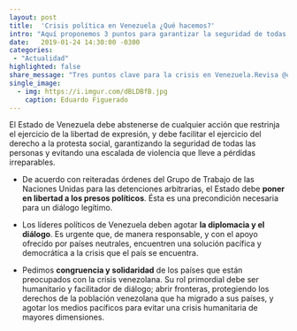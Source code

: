 ```yaml
---
layout: post
title:  'Crisis política en Venezuela ¿Qué hacemos?'
intro: "Aquí proponemos 3 puntos para garantizar la seguridad de todas las personas y evitar una escalada de violencia."
date:   2019-01-24 14:30:00 -0300
categories:
 - "Actualidad"
highlighted: false
share_message: "Tres puntos clave para la crisis en Venezuela.Revisa @ciudadaniai"
single_image:
  - img: https://i.imgur.com/dBLDBfB.jpg
    caption: Eduardo Figuerado
---
```

El Estado de Venezuela debe abstenerse de cualquier acción que restrinja el ejercicio de la libertad de expresión, y debe facilitar el ejercicio del derecho a la protesta social, garantizando la seguridad de todas las personas y evitando una escalada de violencia que lleve a pérdidas irreparables.

* De acuerdo con reiteradas órdenes del Grupo de Trabajo de las Naciones Unidas para las detenciones arbitrarias, el Estado debe **poner en libertad a los presos políticos**. Ésta es una precondición necesaria para un diálogo legítimo.

* Los líderes políticos de Venezuela deben agotar **la diplomacia y el diálogo**. Es urgente que, de manera responsable, y con el apoyo ofrecido por países neutrales, encuentren una solución pacífica y democrática a la crisis que el país se encuentra. 

* Pedimos **congruencia y solidaridad** de los países que están preocupados con la crisis venezolana. Su rol primordial debe ser humanitario y facilitador de diálogo; abrir fronteras, protegiendo los derechos de la población venezolana que ha migrado a sus países, y agotar los medios pacíficos para evitar una crisis humanitaria de mayores dimensiones. 

